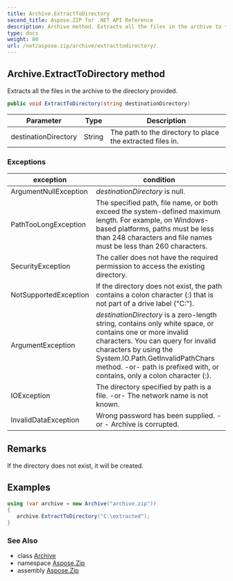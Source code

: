 ```yaml
---
title: Archive.ExtractToDirectory
second_title: Aspose.ZIP for .NET API Reference
description: Archive method. Extracts all the files in the archive to the directory provided
type: docs
weight: 80
url: /net/aspose.zip/archive/extracttodirectory/
---
```

## Archive.ExtractToDirectory method

Extracts all the files in the archive to the directory provided.

```csharp
public void ExtractToDirectory(string destinationDirectory)
```

| Parameter | Type | Description |
| --- | --- | --- |
| destinationDirectory | String | The path to the directory to place the extracted files in. |

### Exceptions

| exception | condition |
| --- | --- |
| ArgumentNullException | *destinationDirectory* is null. |
| PathTooLongException | The specified path, file name, or both exceed the system-defined maximum length. For example, on Windows-based platforms, paths must be less than 248 characters and file names must be less than 260 characters. |
| SecurityException | The caller does not have the required permission to access the existing directory. |
| NotSupportedException | If the directory does not exist, the path contains a colon character (:) that is not part of a drive label ("C:\"). |
| ArgumentException | *destinationDirectory* is a zero-length string, contains only white space, or contains one or more invalid characters. You can query for invalid characters by using the System.IO.Path.GetInvalidPathChars method. -or- path is prefixed with, or contains, only a colon character (:). |
| IOException | The directory specified by path is a file. -or- The network name is not known. |
| InvalidDataException | Wrong password has been supplied. - or - Archive is corrupted. |

## Remarks

If the directory does not exist, it will be created.

## Examples

```csharp
using (var archive = new Archive("archive.zip")) 
{ 
   archive.ExtractToDirectory("C:\extracted");
}
```

### See Also

* class [Archive](../)
* namespace [Aspose.Zip](../../archive/)
* assembly [Aspose.Zip](../../../)


